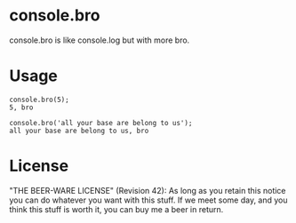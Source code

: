 console.bro
===========

console.bro is like console.log but with more bro. 


# Usage
    console.bro(5);
    5, bro

    console.bro('all your base are belong to us');
    all your base are belong to us, bro

# License 

"THE BEER-WARE LICENSE" (Revision 42): As long as you retain this notice you
can do whatever you want with this stuff. If we meet some day, and you think
this stuff is worth it, you can buy me a beer in return.
